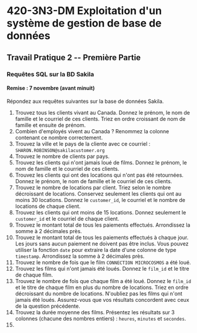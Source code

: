 # 420-3N3-DM Exploitation d'un système de gestion de base de données

## Travail Pratique 2 -- Première Partie

### Requêtes SQL sur la BD Sakila

#### Remise : 7 novembre (avant minuit)

Répondez aux requêtes suivantes sur la base de données Sakila.

1. Trouvez tous les clients vivant au Canada. Donnez le prénom, le nom de
   famille et le courriel de ces clients. Triez en ordre croissant de nom de
   famille et ensuite de prénom.
2. Combien d'employés vivent au Canada ? Renommez la colonne contenant ce nombre
   correctement.
3. Trouvez la ville et le pays de la cliente avec ce courriel :
   `SHARON.ROBINSON@sakilacustomer.org`
4. Trouvez le nombre de clients par pays.
5. Trouvez les clients qui n'ont jamais loué de films. Donnez le prénom, le nom
   de famille et le courriel de ces clients.
6. Trouvez les clients qui ont des locations qui n'ont pas été retournées.
   Donnez le prénom, le nom de famille et le courriel de ces clients.
7. Trouvez le nombre de locations par client. Triez selon le nombre décroissant
   de locations. Conservez seulement les clients qui ont au moins 30 locations.
   Donnez le `customer_id`, le courriel et le nombre de locations de chaque
   client.
8. Trouvez les clients qui ont moins de 15 locations. Donnez seulement le
   `customer_id` et le courriel de chaque client.
9. Trouvez le montant total de tous les paiements effectués. Arrondissez la
   somme à 2 décimales près.
10. Trouvez le montant total de tous les paiements effectués à chaque jour. Les
    jours sans aucun paiement ne doivent pas être inclus. Vous pouvez utiliser
    la fonction `date` pour extraire la date d'une colonne de type
    `timestamp`. Arrondissez la somme à 2 décimales près.
11. Trouvez le nombre de fois que le film `CONNECTION MICROCOSMOS` a été loué.
12. Trouvez les films qui n'ont jamais été loués. Donnez le
    `film_id` et le titre de chaque film.
13. Trouvez le nombre de fois que chaque film a été loué. Donnez le
    `film_id` et le titre de chaque film en plus du nombre de locations. Triez
    en ordre décroissant du nombre de locations. N'oubliez pas les films qui 
    n'ont jamais été loués. Assurez-vous que vos résultats concordent avec 
    ceux de la question précédente.
14. Trouvez la durée moyenne des films. Présentez les résultats sur 3 
    colonnes (chacune des nombres entiers) : `heures`, `minutes` et `secondes`.
15. 